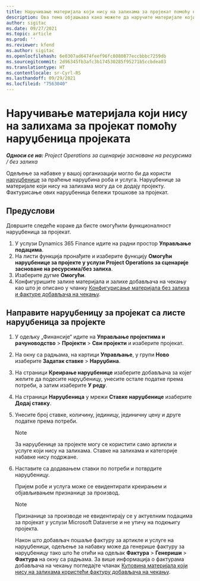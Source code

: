 ```yaml
---
title: Наручивање материјала који нису на залихама за пројекат помоћу наруџбеница пројеката
description: Ова тема објашњава како можете да наручите материјале који нису на залихама за пројекат помоћу наруџбеница пројеката.
author: sigitac
ms.date: 09/27/2021
ms.topic: article
ms.prod: ''
ms.reviewer: kfend
ms.author: sigitac
ms.openlocfilehash: 6e0307ad6474feef96fc8080877eccbbbc7259db
ms.sourcegitcommit: 2d96345fb3afc3b174530285f95271b5ccbdea03
ms.translationtype: HT
ms.contentlocale: sr-Cyrl-RS
ms.lasthandoff: 09/29/2021
ms.locfileid: "7563040"
---
```

# <a name="order-non-stocked-materials-for-a-project-using-project-purchase-orders"></a>Наручивање материјала који нису на залихама за пројекат помоћу наруџбеница пројеката

_**Односи се на:** Project Operations за сценарије засноване на ресурсима / без залиха_

Одељење за набавке у вашој организацији могло би да користи [наруџбенице](/dynamics365/supply-chain/procurement/purchase-order-overview) за праћење наруџбина роба и услуга. Наруџбенице за материјале који нису на залихама могу да се додају пројекту. Фактурисање ових наруџбеница бележи трошкове за пројекат.

## <a name="prerequisites"></a>Предуслови
Довршите следеће кораке да бисте омогућили функционалност наруџбеница за пројекат.

1. У услузи Dynamics 365 Finance идите на радни простор **Управљање подацима**.
2. На листи функција пронађите и изаберите функцију **Омогући наруџбенице за пројекте у услузи Project Operations за сценарије засноване на ресурсима/без залиха**.
3. Изаберите дугме **Омогући**.
4. Конфигуришите залихе материјала и залихе добављача на чекању као што је описано у чланку [Конфигурисање материјала без залиха и фактуре добављача на чекању](configure-materials-nonstocked.md).

## <a name="create-a-project-purchase-order-from-the-project-purchase-order-list"></a>Направите наруџбеницу за пројекат са листе наруџбеница за пројекте

1. У одељку „Финансије“ идите на **Управљање пројектима и рачуноводство** > **Пројекти** > **Сви пројекти** и изаберите пројекат.
2. На окну са радњама, на картици **Управљање**, у групи **Ново** изаберите **Задатак ставке** > **Наруџбина**.
3. На страници **Креирање наруџбенице** изаберите добављача за којег желите да подесите наруџбеницу, унесите остале податке према потреби, а затим изаберите **У реду**.
4. На страници **Наруџбеница** у мрежи **Ставке наруџбенице** изаберите **Додај ставку**.
5. Унесите број ставке, количину, јединицу, јединичну цену и друге податке према потреби.

    > [!NOTE]
    > За наруџбенице за пројекте могу се користити само артикли и услуге који нису на залихама. Ставке на залихама и категорије набавке нису подржане.

6. Наставите са додавањем ставки по потреби и потврдите наруџбеницу.

    Пријем робе и услуга може се евидентирати креирањем и објављивањем признанице за производ.

    > [!NOTE]
    > Признанице за производе не евидентирају се у актуелним подацима за пројекат у услузи Microsoft Dataverse и не утичу на подкњигу пројекта.

    Након што добављач пошаље фактуру за артикле и услуге на наруџбеници, одељење за набавку може да генерише фактуру за наруџбеницу тако што ће отићи на одељак **Фактура** > **Генериши** > **Фактура** на окну са радњама. За више информација о фактурама добављача на чекању погледајте чланак [Куповина материјала који нису на залихама користећи фактуру добављача на чекању](pending-vendor-invoices.md).
